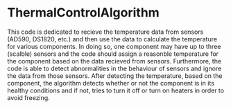 # ThermalControlAlgorithm

This code is dedicated to recieve the temperature data from sensors (AD590, DS1820, etc.) and then use the data to calculate the temperature for various components. In doing so, one component may have up to three (scalble) sensors and the code should assign a reasonble temperature for the component based on the data recieved from sensors. Furthermore, the code is able to detect abnormalities in the behaviour of sensors and ignore the data from those sensors. After detecting the temperature, based on the component, the algorithm detects whether or not the component is in its healthy conditions and if not, tries to turn it off or turn on heaters in order to avoid freezing.
